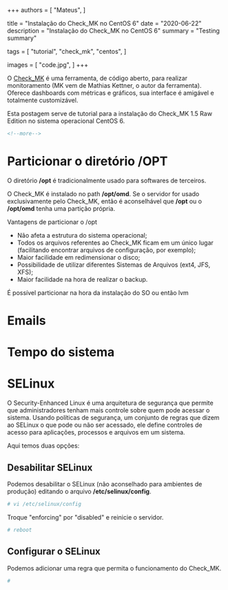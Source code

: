 +++
authors = [
  "Mateus",
]

title = "Instalação do Check_MK no CentOS 6"
date = "2020-06-22"
description = "Instalação do Check_MK no CentOS 6"
summary = "Testing summary"

tags = [
  "tutorial",
  "check_mk",
  "centos",
]

images = [
  "code.jpg",
]
+++

O [Check_MK](https://checkmk.com/ "Check_MK's Homepage") é uma ferramenta, de código aberto, para realizar monitoramento (MK vem de Mathias Kettner, o autor da ferramenta). Oferece dashboards com métricas e gráficos, sua interface é amigável e totalmente customizável.

Esta postagem serve de tutorial para a instalação do Check_MK 1.5 Raw Edition no sistema operacional CentOS 6.
```html
<!--more-->
```
# Particionar o diretório /OPT

O diretório __/opt__ é tradicionalmente usado para softwares de terceiros.

O Check_MK é instalado no path __/opt/omd__. Se o servidor for usado exclusivamente pelo Check_MK, então é aconselhável que __/opt__ ou o __/opt/omd__ tenha uma partição própria.

Vantagens de particionar o /opt

* Não afeta a estrutura do sistema operacional;
* Todos os arquivos referentes ao Check_MK ficam em um único lugar (facilitando encontrar arquivos de configuração, por exemplo);
* Maior facilidade em redimensionar o disco;
* Possibilidade de utilizar diferentes Sistemas de Arquivos (ext4, JFS, XFS);
* Maior facilidade na hora de realizar o backup.

É possível particionar na hora da instalação do SO ou então lvm


# Emails

# Tempo do sistema

# SELinux

O Security-Enhanced Linux é uma arquitetura de segurança que permite que administradores tenham mais controle sobre quem pode acessar o sistema. Usando políticas de segurança, um conjunto de regras que dizem ao SELinux o que pode ou não ser acessado, ele define controles de acesso para aplicações, processos e arquivos em um sistema.

Aqui temos duas opções:

## Desabilitar SELinux

Podemos desabilitar o SELinux (não aconselhado para ambientes de produção) editando o arquivo __/etc/selinux/config__.

```bash
# vi /etc/selinux/config
```

Troque "enforcing" por "disabled" e reinicie o servidor.

```bash
# reboot
```

## Configurar o SELinux

Podemos adicionar uma regra que permita o funcionamento do Check_MK.

```bash
# 
```